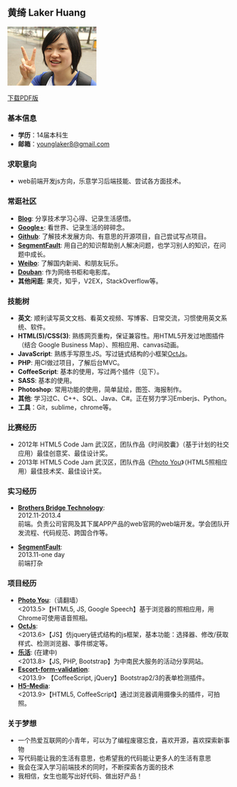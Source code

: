 ## 黄绮 Laker Huang

![Me](img/me.jpg)

[下载PDF版](黄绮的简历.zip "下载PDF版")

### 基本信息

* __学历__：14届本科生
* __邮箱__：younglaker8@gmail.com

### 求职意向

* web前端开发js方向，乐意学习后端技能、尝试各方面技术。

### 常逛社区

* __[Blog](http://www.cnblogs.com/younglaker/ "My blog")__: 分享技术学习心得、记录生活感悟。
* __[Google+](https://plus.google.com/u/0/117680685769153571568/posts "My Google+")__: 看世界、记录生活的碎碎念。
* __[Github](https://github.com/younglaker "My Github")__: 了解技术发展方向、有意思的开源项目，自己尝试写点项目。
* __[SegmentFault](http://segmentfault.com/u/younglaker)__: 用自己的知识帮助别人解决问题，也学习别人的知识，在问题中成长。
* __[Weibo](http://weibo.com/shaojianghu/ "My Weibo")__: 了解国内新闻、和朋友玩乐。
* __[Douban](http://www.douban.com/people/younglaker/ "My Douban")__: 作为网络书柜和电影库。
* __其他闲逛__: 果壳，知乎，V2EX，StackOverflow等。

### 技能树

* __英文__: 顺利读写英文文档、看英文视频、写博客、日常交流，习惯使用英文系统、软件。
* __HTML(5)/CSS(3)__: 熟练网页重构，保证兼容性。用HTML5开发过地图插件（结合 Google Business Map）、照相应用、canvas动画。
* __JavaScript__: 熟练手写原生JS。写过链式结构的小框架[OctJs](https://github.com/younglaker/octjs "OctJs")。
* __PHP__: 用CI做过项目，了解后台MVC。
* __CoffeeScript__: 基本的使用，写过两个插件（见下）。
* __SASS__: 基本的使用。
* __Photoshop__: 常用功能的使用，简单鼠绘，图签、海报制作。
* __其他__: 学习过C、C++、SQL、Java、C#。正在努力学习Emberjs、Python。
* __工具__：Git，sublime，chrome等。

### 比赛经历

* 2012年 HTML5 Code Jam 武汉区，团队作品《时间胶囊》（基于计划的社交应用）最佳创意奖、最佳设计奖。
* 2013年 HTML5 Code Jam 武汉区，团队作品《[Photo You](http://photoyou.gopagoda.com/ "Photo You")》（HTML5照相应用）最佳技术奖、最佳设计奖。

### 实习经历

* __[Brothers Bridge Technology](http://www.bbtechgroup.com/)__: 	
2012.11-2013.4	
前端。负责公司官网及其下属APP产品的web官网的web端开发。学会团队开发流程、代码规范、跨国合作等。

* __[SegmentFault](http://segmentfault.com/)__: 	
2013.11-one day  
前端打杂

### 项目经历

* __[Photo You](http://photoyou.gopagoda.com/ "Photo You")__:（请翻墙）	
<2013.5>【HTML5, JS, Google Speech】基于浏览器的照相应用，用Chrome可使用语音照相。
* __[OctJs](https://github.com/younglaker/octjs "OctJs")__: 	
<2013.6>【JS】仿jquery链式结构的js框架，基本功能：选择器、修改/获取样式、检测浏览器、事件绑定等。
* __[乐活](http://act.stuzone.com/ "Lehuo")__: (在建中)	
<2013.8>【JS, PHP, Bootstrap】为中南民大服务的活动分享网站。
* __[Escort-form-validation](https://github.com/younglaker/Escort-form-validation "Escort-form-validation")__:	
<2013.9> 【CoffeeScript, jQuery】Bootstrap2/3的表单检测插件。
* __[H5-Media](https://github.com/younglaker/H5-Media "H5-Media")__:	
<2013.9>【HTML5, CoffeeScript】通过浏览器调用摄像头的插件，可拍照。

### 关于梦想

* 一个热爱互联网的小青年，可以为了编程废寝忘食，喜欢开源，喜欢探索新事物
* 写代码能让我的生活有意思，也希望我的代码能让更多人的生活有意思
* 我会在深入学习前端技术的同时，不断探索各方面的技术
* 我相信，女生也能写出好代码、做出好产品！

